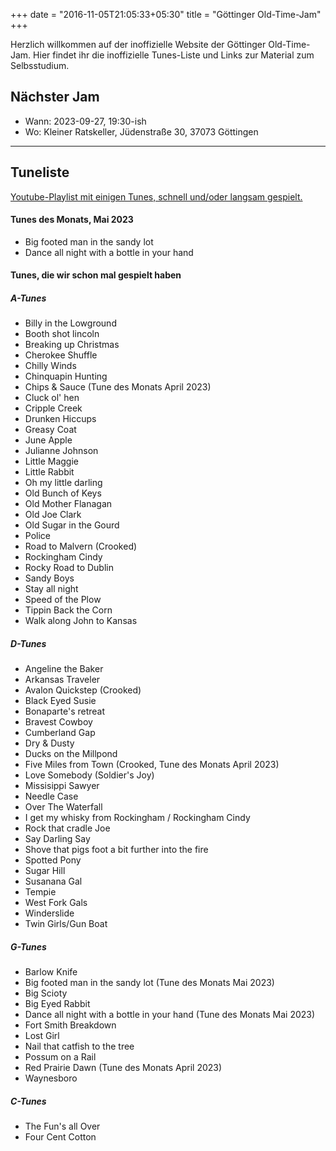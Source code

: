 +++
date = "2016-11-05T21:05:33+05:30"
title = "Göttinger Old-Time-Jam"
+++

Herzlich willkommen auf der inoffizielle Website der Göttinger Old-Time-Jam. Hier findet ihr die inoffizielle Tunes-Liste und Links zur Material zum Selbsstudium.

## Nächster Jam

* Wann: 2023-09-27, 19:30-ish
* Wo: Kleiner Ratskeller, Jüdenstraße 30, 37073 Göttingen

----

## Tuneliste

[Youtube-Playlist mit einigen Tunes, schnell und/oder langsam gespielt.](https://www.youtube.com/playlist?list=PL6yCzXsHS1TCYN0YqojSF2igIcHimkr90)

#### Tunes des Monats, Mai 2023
* Big footed man in the sandy lot
* Dance all night with a bottle in your hand

#### Tunes, die wir schon mal gespielt haben

##### A-Tunes
* Billy in the Lowground
* Booth shot lincoln
* Breaking up Christmas
* Cherokee Shuffle
* Chilly Winds
* Chinquapin Hunting
* Chips & Sauce (Tune des Monats April 2023)
* Cluck ol' hen
* Cripple Creek
* Drunken Hiccups
* Greasy Coat
* June Apple
* Julianne Johnson
* Little Maggie
* Little Rabbit
* Oh my little darling
* Old Bunch of Keys
* Old Mother Flanagan
* Old Joe Clark
* Old Sugar in the Gourd
* Police
* Road to Malvern (Crooked)
* Rockingham Cindy 
* Rocky Road to Dublin
* Sandy Boys
* Stay all night
* Speed of the Plow
* Tippin Back the Corn
* Walk along John to Kansas

##### D-Tunes
* Angeline the Baker
* Arkansas Traveler
* Avalon Quickstep (Crooked)
* Black Eyed Susie
* Bonaparte's retreat
* Bravest Cowboy
* Cumberland Gap
* Dry & Dusty
* Ducks on the Millpond
* Five Miles from Town (Crooked, Tune des Monats April 2023)
* Love Somebody (Soldier's Joy)
* Missisippi Sawyer
* Needle Case
* Over The Waterfall
* I get my whisky from Rockingham / Rockingham Cindy 
* Rock that cradle Joe
* Say Darling Say
* Shove that pigs foot a bit further into the fire
* Spotted Pony
* Sugar Hill
* Susanana Gal
* Tempie
* West Fork Gals
* Winderslide
* Twin Girls/Gun Boat

##### G-Tunes
* Barlow Knife
* Big footed man in the sandy lot (Tune des Monats Mai 2023)
* Big Scioty
* Big Eyed Rabbit
* Dance all night with a bottle in your hand (Tune des Monats Mai 2023)
* Fort Smith Breakdown
* Lost Girl
* Nail that catfish to the tree
* Possum on a Rail
* Red Prairie Dawn (Tune des Monats April 2023)
* Waynesboro

##### C-Tunes
* The Fun's all Over
* Four Cent Cotton